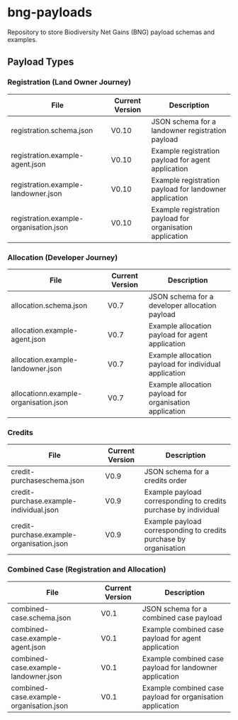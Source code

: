 # bng-payloads

Repository to store Biodiversity Net Gains (BNG) payload schemas and examples.

## Payload Types

### Registration (Land Owner Journey)
| File                          	| Current Version 	| Description                                    	|
|-------------------------------	|-----------------	|------------------------------------------------	|
| registration.schema.json        	| V0.10            	| JSON schema for a landowner registration payload 	|
| registration.example-agent.json 	| V0.10            	| Example registration payload for agent application  	|
| registration.example-landowner.json 	| V0.10            	| Example registration payload for landowner application  	|
| registration.example-organisation.json 	| V0.10            	| Example registration payload for organisation application  	|

### Allocation (Developer Journey)
| File                          	| Current Version 	| Description                                    	|
|-------------------------------	|-----------------	|------------------------------------------------	|
| allocation.schema.json        	| V0.7            	| JSON schema for a developer allocation payload 	|
| allocation.example-agent.json 	| V0.7            	| Example allocation payload for agent application  	|
| allocation.example-landowner.json 	| V0.7            	| Example allocation payload for individual application  	|
| allocationn.example-organisation.json 	| V0.7            	| Example allocation payload for organisation application  	|

### Credits

| File                      	| Current Version 	| Description                                     	|
|---------------------------	|-----------------	|-------------------------------------------------	|
| credit-purchaseschema.json  	| V0.9            	| JSON schema for a credits order                 	|
| credit-purchase.example-individual.json 	| V0.9            	| Example payload corresponding to credits purchase by individual 	|
| credit-purchase.example-organisation.json 	| V0.9            	| Example payload corresponding to credits purchase by organisation 	|

### Combined Case (Registration and Allocation)
| File                          	| Current Version 	| Description                                    	|
|-------------------------------	|-----------------	|------------------------------------------------	|
| combined-case.schema.json        	| V0.1            	| JSON schema for a combined case payload 	|
| combined-case.example-agent.json 	| V0.1            	| Example combined case payload for agent application  	|
| combined-case.example-landowner.json 	| V0.1            	| Example combined case payload for landowner application  	|
| combined-case.example-organisation.json 	| V0.1            	| Example combined case payload for organisation application  	|

